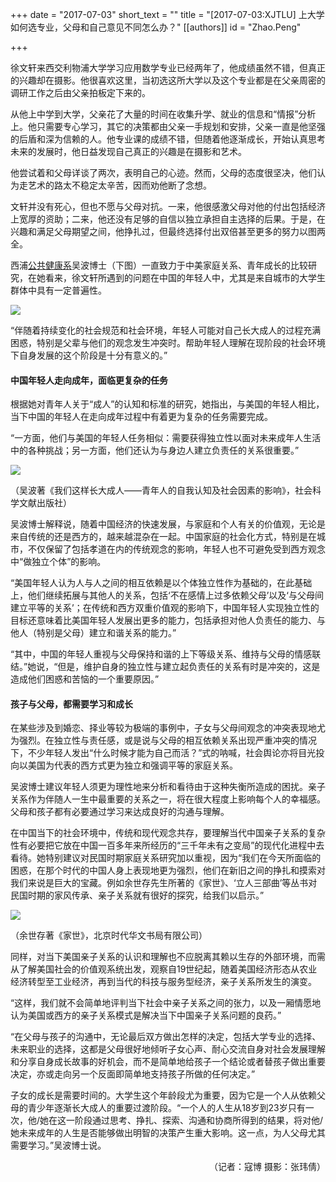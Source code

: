 +++
date = "2017-07-03"
short_text = ""
title = "[2017-07-03:XJTLU] 上大学如何选专业，父母和自己意见不同怎么办？"
[[authors]]
    id = "Zhao.Peng"

+++

<p>徐文轩来西交利物浦大学学习应用数学专业已经两年了，他成绩虽然不错，但真正的兴趣却在摄影。他很喜欢这里，当初选这所大学以及这个专业都是在父亲周密的调研工作之后由父亲拍板定下来的。</p><p>从他上中学到大学，父亲花了大量的时间在收集升学、就业的信息和“情报”分析上。他只需要专心学习，其它的决策都由父亲一手规划和安排，父亲一直是他坚强的后盾和深为信赖的人。他专业课的成绩不错，但随着他逐渐成长，开始认真思考未来的发展时，他日益发现自己真正的兴趣是在摄影和艺术。</p><p>他尝试着和父母详谈了两次，表明自己的心迹。然而，父母的态度很坚决，他们认为走艺术的路太不稳定太辛苦，因而劝他断了念想。</p><p>文轩并没有死心，但也不愿与父母对抗。一来，他很感激父母对他的付出包括经济上宽厚的资助；二来，他还没有足够的自信以独立承担自主选择的后果。于是，在兴趣和满足父母期望之间，他挣扎过，但最终选择付出双倍甚至更多的努力以图两全。</p><p>西浦<a href="study/departments/academic-departments/public-health/">公共健康系</a>吴波博士（下图）一直致力于中美家庭关系、青年成长的比较研究，在她看来，徐文轩所遇到的问题在中国的年轻人中，尤其是来自城市的大学生群体中具有一定普遍性。</p><p><img src="https://www.xjtlu.edu.cn/en/assets/images/news/2017/07/Wu-bo.jpg" unselectable="on"></p><p>“伴随着持续变化的社会规范和社会环境，年轻人可能对自己长大成人的过程充满困惑，特别是父辈与他们的观念发生冲突时。帮助年轻人理解在现阶段的社会环境下自身发展的这个阶段是十分有意义的。”</p><h4>中国年轻人走向成年，面临更复杂的任务</h4><p>根据她对青年人关于“成人”的认知和标准的研究，她指出，与美国的年轻人相比，当下中国的年轻人在走向成年过程中有着更为复杂的任务需要完成。</p><p> “一方面，他们与美国的年轻人任务相似：需要获得独立性以面对未来成年人生活中的各种挑战；另一方面，他们还认为与身边人建立负责任的关系很重要。”</p><p><img src="https://www.xjtlu.edu.cn/en/assets/images/news/2017/07/Wu-bo-book.jpg" unselectable="on"></p><p>（吴波著《我们这样长大成人——青年人的自我认知及社会因素的影响》，社会科学文献出版社）</p><p>吴波博士解释说，随着中国经济的快速发展，与家庭和个人有关的价值观，无论是来自传统的还是西方的，越来越混杂在一起。中国家庭的社会化方式，特别是在城市，不仅保留了包括孝道在内的传统观念的影响，年轻人也不可避免受到西方观念中“做独立个体”的影响。</p><p>“美国年轻人认为人与人之间的相互依赖是以个体独立性作为基础的，在此基础上，他们继续拓展与其他人的关系，包括‘不在感情上过多依赖父母’以及‘与父母间建立平等的关系’；在传统和西方双重价值观的影响下，中国年轻人实现独立性的目标还意味着比美国年轻人发展出更多的能力，包括承担对他人负责任的能力、与他人（特别是父母）建立和谐关系的能力。”</p><p>“其中，中国的年轻人重视与父母保持和谐的上下等级关系、维持与父母的情感联结。”她说，“但是，维护自身的独立性与建立起负责任的关系有时是冲突的，这是造成他们困惑和苦恼的一个重要原因。”</p><h4>孩子与父母，都需要学习和成长</h4><p>在某些涉及到婚恋、择业等较为极端的事例中，子女与父母间观念的冲突表现地尤为强烈。在独立性与责任感，或是说与父母的相互依赖关系出现严重冲突的情况下，不少年轻人发出“什么时候才能为自己而活？”式的呐喊，社会舆论亦将目光投向以美国为代表的西方式更为独立和强调平等的家庭关系。</p><p>吴波博士建议年轻人须更为理性地来分析和看待由于这种失衡所造成的困扰。亲子关系作为伴随人一生中最重要的关系之一，将在很大程度上影响每个人的幸福感。父母和孩子都有必要通过学习来达成良好的沟通与理解。</p><p>在中国当下的社会环境中，传统和现代观念共存，要理解当代中国亲子关系的复杂性有必要把它放在中国一百多年来所经历的“三千年未有之变局”的现代化进程中去看待。她特别建议对民国时期家庭关系研究加以重视，因为“我们在今天所面临的困惑，在那个时代的中国人身上表现地更为强烈，他们在新旧之间的挣扎和摸索对我们来说是巨大的宝藏。例如余世存先生所著的《家世》、‘立人三部曲’等丛书对民国时期的家风传承、亲子关系就有很好的探究，给我们以启示。”</p><p><img src="https://www.xjtlu.edu.cn/en/assets/images/news/2017/07/wu-bo-book2.jpg" unselectable="on"></p><p>（余世存著《家世》，北京时代华文书局有限公司）</p><p>同样，对当下美国亲子关系的认识和理解也不应脱离其赖以生存的外部环境，而需从了解美国社会的价值观系统出发，观察自19世纪起，随着美国经济形态从农业经济转型至工业经济，再到当代的科技与服务型经济，亲子关系所发生的演变。</p><p>“这样，我们就不会简单地评判当下社会中亲子关系之间的张力，以及一厢情愿地认为美国或西方的亲子关系模式是解决当下中国亲子关系问题的良药。”</p><p>“在父母与孩子的沟通中，无论最后双方做出怎样的决定，包括大学专业的选择、未来职业的选择，这都是父母很好地倾听子女心声、耐心交流自身对社会发展理解和分享自身成长故事的好机会，而不是简单地给孩子一个结论或者替孩子做出重要决定，亦或走向另一个反面即简单地支持孩子所做的任何决定。”</p><p>子女的成长是需要时间的。大学生这个年龄段尤为重要，因为它是一个人从依赖父母的青少年逐渐长大成人的重要过渡阶段。“一个人的人生从18岁到23岁只有一次，他/她在这一阶段通过思考、挣扎、探索、沟通和协商所得到的结果，将对他/她未来成年的人生是否能够做出明智的决策产生重大影响。这一点，为人父母尤其需要学习。”吴波博士说。</p><p style="text-align: right;">（记者：寇博  摄影：张玮倩）</p>			
